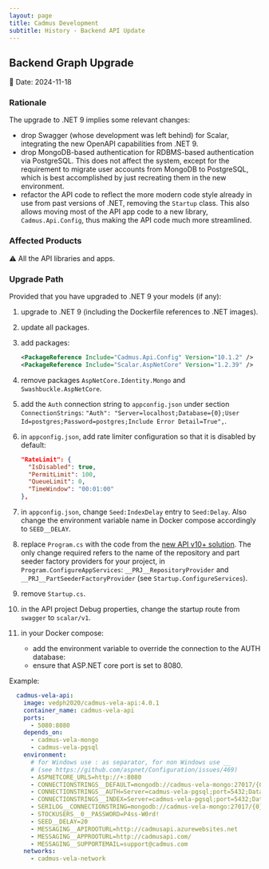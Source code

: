 ```yaml
---
layout: page
title: Cadmus Development
subtitle: History - Backend API Update
---
```


## Backend Graph Upgrade

📆 Date: 2024-11-18

### Rationale

The upgrade to .NET 9 implies some relevant changes:

- drop Swagger (whose development was left behind) for Scalar, integrating the new OpenAPI capabilities from .NET 9.
- drop MongoDB-based authentication for RDBMS-based authentication via PostgreSQL. This does not affect the system, except for the requirement to migrate user accounts from MongoDB to PostgreSQL, which is best accomplished by just recreating them in the new environment.
- refactor the API code to reflect the more modern code style already in use from past versions of .NET, removing the `Startup` class. This also allows moving most of the API app code to a new library, `Cadmus.Api.Config`, thus making the API code much more streamlined.

### Affected Products

⚠️ All the API libraries and apps.

### Upgrade Path

Provided that you have upgraded to .NET 9 your models (if any):

1. upgrade to .NET 9 (including the Dockerfile references to .NET images).
2. update all packages.
3. add packages:

    ```xml
    <PackageReference Include="Cadmus.Api.Config" Version="10.1.2" />
    <PackageReference Include="Scalar.AspNetCore" Version="1.2.39" />
    ```

4. remove packages `AspNetCore.Identity.Mongo` and `Swashbuckle.AspNetCore`.
5. add the `Auth` connection string to `appconfig.json` under section `ConnectionStrings`: `"Auth": "Server=localhost;Database={0};User Id=postgres;Password=postgres;Include Error Detail=True",`.
6. in `appconfig.json`, add rate limiter configuration so that it is disabled by default:

    ```json
    "RateLimit": {
      "IsDisabled": true,
      "PermitLimit": 100,
      "QueueLimit": 0,
      "TimeWindow": "00:01:00"
    },
    ```

7. in `appconfig.json`, change `Seed:IndexDelay` entry to `Seed:Delay`. Also change the environment variable name in Docker compose accordingly to `SEED__DELAY`.
8. replace `Program.cs` with the code from the [new API v10+ solution](https://github.com/vedph/cadmus-api/blob/master/CadmusApi/Program.cs). The only change required refers to the name of the repository and part seeder factory providers for your project, in `Program.ConfigureAppServices`: `__PRJ__RepositoryProvider` and `__PRJ__PartSeederFactoryProvider` (see `Startup.ConfigureServices`).
9. remove `Startup.cs`.
10. in the API project Debug properties, change the startup route from `swagger` to `scalar/v1`.
11. in your Docker compose:
    - add the environment variable to override the connection to the AUTH database:
    - ensure that ASP.NET core port is set to 8080.

Example:

```yml
  cadmus-vela-api:
    image: vedph2020/cadmus-vela-api:4.0.1
    container_name: cadmus-vela-api
    ports:
      - 5080:8080
    depends_on:
      - cadmus-vela-mongo
      - cadmus-vela-pgsql
    environment:
      # for Windows use : as separator, for non Windows use __
      # (see https://github.com/aspnet/Configuration/issues/469)
      - ASPNETCORE_URLS=http://+:8080
      - CONNECTIONSTRINGS__DEFAULT=mongodb://cadmus-vela-mongo:27017/{0}
      - CONNECTIONSTRINGS__AUTH=Server=cadmus-vela-pgsql;port=5432;Database={0};User Id=postgres;Password=postgres;Include Error Detail=True
      - CONNECTIONSTRINGS__INDEX=Server=cadmus-vela-pgsql;port=5432;Database={0};User Id=postgres;Password=postgres;Include Error Detail=True
      - SERILOG__CONNECTIONSTRING=mongodb://cadmus-vela-mongo:27017/{0}-log
      - STOCKUSERS__0__PASSWORD=P4ss-W0rd!
      - SEED__DELAY=20
      - MESSAGING__APIROOTURL=http://cadmusapi.azurewebsites.net
      - MESSAGING__APPROOTURL=http://cadmusapi.com/
      - MESSAGING__SUPPORTEMAIL=support@cadmus.com
    networks:
      - cadmus-vela-network
```
